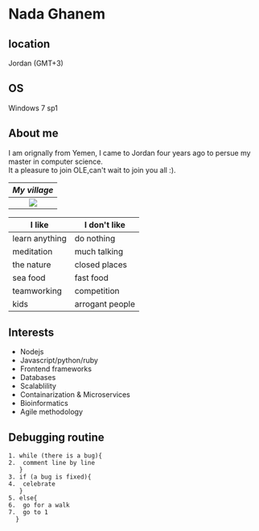 
# Nada Ghanem

## location
Jordan (GMT+3)

## OS
Windows 7 sp1

## About me

I am orignally from Yemen, I came to Jordan four years ago to persue my master in computer science.  
It a pleasure to join OLE,can't wait to join you all :).

|*My village*|
|:--:|
|![](https://i.imgur.com/Kcq4mJd.jpg)|


|I like| I don't like|
|------|-------------|
|learn anything|do nothing|
|meditation|much talking|
|the nature|closed places|
|sea food| fast food|
|teamworking| competition|
|kids| arrogant people|

## Interests 
   - Nodejs
   - Javascript/python/ruby
   - Frontend frameworks
   - Databases
   - Scalablility
   - Containarization & Microservices
   - Bioinformatics
   - Agile methodology
   
## Debugging routine
```
1. while (there is a bug){
2.  comment line by line
   }
3. if (a bug is fixed){
4.  celebrate
   }
5. else{
6.  go for a walk
7.  go to 1
  }
```
 
